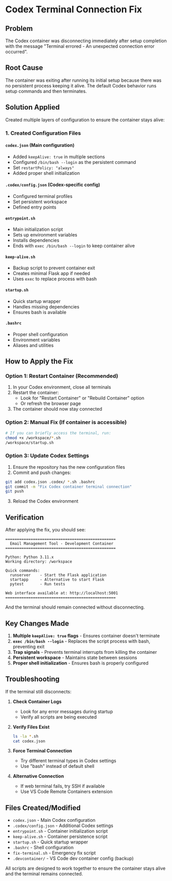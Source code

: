 # Codex Terminal Connection Fix

## Problem
The Codex container was disconnecting immediately after setup completion with the message "Terminal errored - An unexpected connection error occurred".

## Root Cause
The container was exiting after running its initial setup because there was no persistent process keeping it alive. The default Codex behavior runs setup commands and then terminates.

## Solution Applied
Created multiple layers of configuration to ensure the container stays alive:

### 1. Created Configuration Files

#### `codex.json` (Main configuration)
- Added `keepAlive: true` in multiple sections
- Configured `/bin/bash --login` as the persistent command
- Set `restartPolicy: "always"`
- Added proper shell initialization

#### `.codex/config.json` (Codex-specific config)
- Configured terminal profiles
- Set persistent workspace
- Defined entry points

#### `entrypoint.sh`
- Main initialization script
- Sets up environment variables
- Installs dependencies
- Ends with `exec /bin/bash --login` to keep container alive

#### `keep-alive.sh`
- Backup script to prevent container exit
- Creates minimal Flask app if needed
- Uses `exec` to replace process with bash

#### `startup.sh`
- Quick startup wrapper
- Handles missing dependencies
- Ensures bash is available

#### `.bashrc`
- Proper shell configuration
- Environment variables
- Aliases and utilities

## How to Apply the Fix

### Option 1: Restart Container (Recommended)
1. In your Codex environment, close all terminals
2. Restart the container:
   - Look for "Restart Container" or "Rebuild Container" option
   - Or refresh the browser page
3. The container should now stay connected

### Option 2: Manual Fix (If container is accessible)
```bash
# If you can briefly access the terminal, run:
chmod +x /workspace/*.sh
/workspace/startup.sh
```

### Option 3: Update Codex Settings
1. Ensure the repository has the new configuration files
2. Commit and push changes:
```bash
git add codex.json .codex/ *.sh .bashrc
git commit -m "Fix Codex container terminal connection"
git push
```
3. Reload the Codex environment

## Verification

After applying the fix, you should see:
```
================================================
  Email Management Tool - Development Container
================================================

Python: Python 3.11.x
Working directory: /workspace

Quick commands:
  runserver    - Start the Flask application
  startapp     - Alternative to start Flask
  pytest       - Run tests

Web interface available at: http://localhost:5001
================================================
```

And the terminal should remain connected without disconnecting.

## Key Changes Made

1. **Multiple `keepAlive: true` flags** - Ensures container doesn't terminate
2. **`exec /bin/bash --login`** - Replaces the script process with bash, preventing exit
3. **Trap signals** - Prevents terminal interrupts from killing the container
4. **Persistent workspace** - Maintains state between sessions
5. **Proper shell initialization** - Ensures bash is properly configured

## Troubleshooting

If the terminal still disconnects:

1. **Check Container Logs**
   - Look for any error messages during startup
   - Verify all scripts are being executed

2. **Verify Files Exist**
   ```bash
   ls -la *.sh
   cat codex.json
   ```

3. **Force Terminal Connection**
   - Try different terminal types in Codex settings
   - Use "bash" instead of default shell

4. **Alternative Connection**
   - If web terminal fails, try SSH if available
   - Use VS Code Remote Containers extension

## Files Created/Modified

- `codex.json` - Main Codex configuration
- `.codex/config.json` - Additional Codex settings
- `entrypoint.sh` - Container initialization script
- `keep-alive.sh` - Container persistence script
- `startup.sh` - Quick startup wrapper
- `.bashrc` - Shell configuration
- `fix-terminal.sh` - Emergency fix script
- `.devcontainer/` - VS Code dev container config (backup)

All scripts are designed to work together to ensure the container stays alive and the terminal remains connected.
